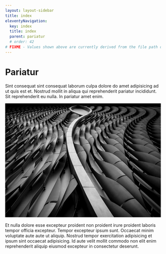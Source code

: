 ```yaml
---
layout: layout-sidebar
title: index
eleventyNavigation:
  key: index
  title: index
  parent: pariatur
  # order: 42
# FIXME - Values shown above are currently derived from the file path only, except order which is also commented out because it is optional. Correct as desired and delete comment(s).
---
```


# Pariatur

Sint consequat sint consequat laborum culpa dolore do amet adipisicing ad ut quis est et. Nostrud mollit in aliqua qui reprehenderit pariatur incididunt. Sit reprehenderit eu nulla. In pariatur amet enim.

<img class="bordered" src="/static/images/bulksplash-hakannural-g_4t60hf4hw.jpg" alt="bulksplash-hakannural-g_4t60hf4hw.jpg" />

Et nulla dolore esse excepteur proident non proident irure proident laboris tempor officia excepteur. Tempor excepteur ipsum sunt. Occaecat minim voluptate aute aute ut aliquip. Nostrud tempor exercitation adipisicing et ipsum sint occaecat adipisicing. Id aute velit mollit commodo non elit enim reprehenderit aliquip eiusmod excepteur in consectetur deserunt.